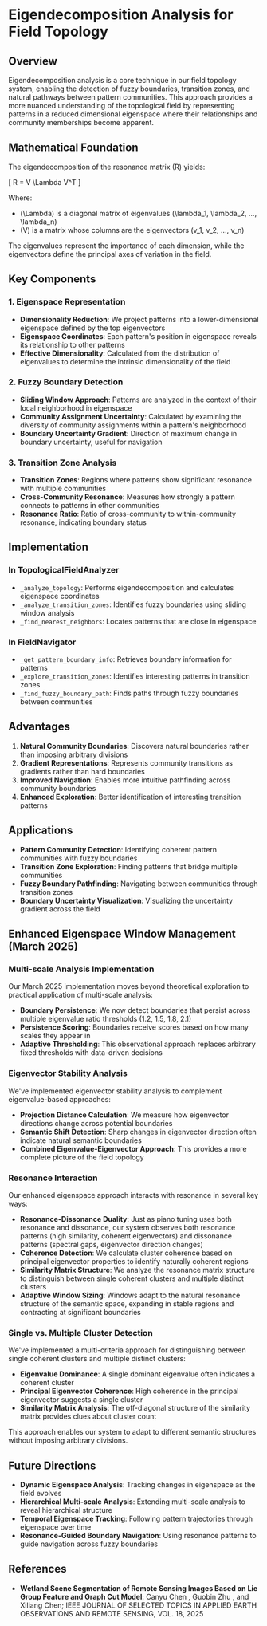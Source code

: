 # Eigendecomposition Analysis for Field Topology

## Overview

Eigendecomposition analysis is a core technique in our field topology system, enabling the detection of fuzzy boundaries, transition zones, and natural pathways between pattern communities. This approach provides a more nuanced understanding of the topological field by representing patterns in a reduced dimensional eigenspace where their relationships and community memberships become apparent.

## Mathematical Foundation

The eigendecomposition of the resonance matrix \(R\) yields:

\[ R = V \Lambda V^T \]

Where:
- \(\Lambda\) is a diagonal matrix of eigenvalues \(\lambda_1, \lambda_2, ..., \lambda_n\)
- \(V\) is a matrix whose columns are the eigenvectors \(v_1, v_2, ..., v_n\)

The eigenvalues represent the importance of each dimension, while the eigenvectors define the principal axes of variation in the field.

## Key Components

### 1. Eigenspace Representation

- **Dimensionality Reduction**: We project patterns into a lower-dimensional eigenspace defined by the top eigenvectors
- **Eigenspace Coordinates**: Each pattern's position in eigenspace reveals its relationship to other patterns
- **Effective Dimensionality**: Calculated from the distribution of eigenvalues to determine the intrinsic dimensionality of the field

### 2. Fuzzy Boundary Detection

- **Sliding Window Approach**: Patterns are analyzed in the context of their local neighborhood in eigenspace
- **Community Assignment Uncertainty**: Calculated by examining the diversity of community assignments within a pattern's neighborhood
- **Boundary Uncertainty Gradient**: Direction of maximum change in boundary uncertainty, useful for navigation

### 3. Transition Zone Analysis

- **Transition Zones**: Regions where patterns show significant resonance with multiple communities
- **Cross-Community Resonance**: Measures how strongly a pattern connects to patterns in other communities
- **Resonance Ratio**: Ratio of cross-community to within-community resonance, indicating boundary status

## Implementation

### In TopologicalFieldAnalyzer

- `_analyze_topology`: Performs eigendecomposition and calculates eigenspace coordinates
- `_analyze_transition_zones`: Identifies fuzzy boundaries using sliding window analysis
- `_find_nearest_neighbors`: Locates patterns that are close in eigenspace

### In FieldNavigator

- `_get_pattern_boundary_info`: Retrieves boundary information for patterns
- `_explore_transition_zones`: Identifies interesting patterns in transition zones
- `_find_fuzzy_boundary_path`: Finds paths through fuzzy boundaries between communities

## Advantages

1. **Natural Community Boundaries**: Discovers natural boundaries rather than imposing arbitrary divisions
2. **Gradient Representations**: Represents community transitions as gradients rather than hard boundaries
3. **Improved Navigation**: Enables more intuitive pathfinding across community boundaries
4. **Enhanced Exploration**: Better identification of interesting transition patterns

## Applications

- **Pattern Community Detection**: Identifying coherent pattern communities with fuzzy boundaries
- **Transition Zone Exploration**: Finding patterns that bridge multiple communities
- **Fuzzy Boundary Pathfinding**: Navigating between communities through transition zones
- **Boundary Uncertainty Visualization**: Visualizing the uncertainty gradient across the field

## Enhanced Eigenspace Window Management (March 2025)

### Multi-scale Analysis Implementation

Our March 2025 implementation moves beyond theoretical exploration to practical application of multi-scale analysis:

- **Boundary Persistence**: We now detect boundaries that persist across multiple eigenvalue ratio thresholds (1.2, 1.5, 1.8, 2.1)
- **Persistence Scoring**: Boundaries receive scores based on how many scales they appear in
- **Adaptive Thresholding**: This observational approach replaces arbitrary fixed thresholds with data-driven decisions

### Eigenvector Stability Analysis

We've implemented eigenvector stability analysis to complement eigenvalue-based approaches:

- **Projection Distance Calculation**: We measure how eigenvector directions change across potential boundaries
- **Semantic Shift Detection**: Sharp changes in eigenvector direction often indicate natural semantic boundaries
- **Combined Eigenvalue-Eigenvector Approach**: This provides a more complete picture of the field topology

### Resonance Interaction

Our enhanced eigenspace approach interacts with resonance in several key ways:

- **Resonance-Dissonance Duality**: Just as piano tuning uses both resonance and dissonance, our system observes both resonance patterns (high similarity, coherent eigenvectors) and dissonance patterns (spectral gaps, eigenvector direction changes)
- **Coherence Detection**: We calculate cluster coherence based on principal eigenvector properties to identify naturally coherent regions
- **Similarity Matrix Structure**: We analyze the resonance matrix structure to distinguish between single coherent clusters and multiple distinct clusters
- **Adaptive Window Sizing**: Windows adapt to the natural resonance structure of the semantic space, expanding in stable regions and contracting at significant boundaries

### Single vs. Multiple Cluster Detection

We've implemented a multi-criteria approach for distinguishing between single coherent clusters and multiple distinct clusters:

- **Eigenvalue Dominance**: A single dominant eigenvalue often indicates a coherent cluster
- **Principal Eigenvector Coherence**: High coherence in the principal eigenvector suggests a single cluster
- **Similarity Matrix Analysis**: The off-diagonal structure of the similarity matrix provides clues about cluster count

This approach enables our system to adapt to different semantic structures without imposing arbitrary divisions.

## Future Directions

- **Dynamic Eigenspace Analysis**: Tracking changes in eigenspace as the field evolves
- **Hierarchical Multi-scale Analysis**: Extending multi-scale analysis to reveal hierarchical structure
- **Temporal Eigenspace Tracking**: Following pattern trajectories through eigenspace over time
- **Resonance-Guided Boundary Navigation**: Using resonance patterns to guide navigation across fuzzy boundaries

## References

- **Wetland Scene Segmentation of Remote Sensing Images Based on Lie Group Feature and Graph Cut Model**: Canyu Chen , Guobin Zhu , and Xiliang Chen; IEEE JOURNAL OF SELECTED TOPICS IN APPLIED EARTH OBSERVATIONS AND REMOTE SENSING, VOL. 18, 2025
